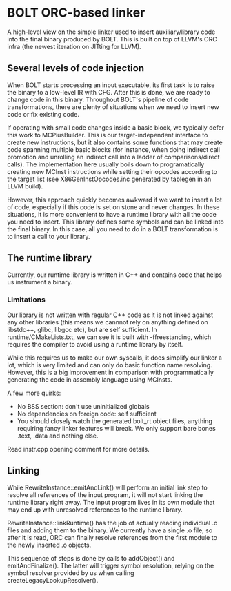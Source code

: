 # BOLT ORC-based linker

A high-level view on the simple linker used to insert auxiliary/library code into the final binary produced by BOLT. This is built on top of LLVM's ORC infra (the newest iteration on JITting for LLVM).

## Several levels of code injection

When BOLT starts processing an input executable, its first task is to raise the binary to a low-level IR with CFG. After this is done, we are ready to change code in this binary. Throughout BOLT's pipeline of code transformations, there are plenty of situations when we need to insert new code or fix existing code.

If operating with small code changes inside a basic block, we typically defer this work to MCPlusBuilder. This is our target-independent interface to create new instructions, but it also contains some functions that may create code spanning multiple basic blocks (for instance, when doing indirect call promotion and unrolling an indirect call into a ladder of comparisons/direct calls). The implementation here usually boils down to programatically creating new MCInst instructions while setting their opcodes according to the target list (see X86GenInstOpcodes.inc generated by tablegen in an LLVM build).

However, this approach quickly becomes awkward if we want to insert a lot of code, especially if this code is set on stone and never changes. In these situations, it is more convenient to have a runtime library with all the code you need to insert. This library defines some symbols and can be linked into the final binary. In this case, all you need to do in a BOLT transformation is to insert a call to your library.

## The runtime library

Currently, our runtime library is written in C++ and contains code that helps us instrument a binary.

### Limitations
Our library is not written with regular C++ code as it is not linked against any other libraries (this means we cannnot rely on anything defined on libstdc++, glibc, libgcc etc), but are self sufficient. In runtime/CMakeLists.txt, we can see it is built with -ffreestanding, which requires the compiler to avoid using a runtime library by itself.

While this requires us to make our own syscalls, it does simplify our linker a lot, which is very limited and can only do basic function name resolving. However, this is a big improvement in comparison with programmatically generating the code in assembly language using MCInsts.

A few more quirks:

* No BSS section: don't use uninitialized globals
* No dependencies on foreign code: self sufficient
* You should closely watch the generated bolt_rt object files, anything requiring fancy linker features will break. We only support bare bones .text, .data and nothing else.

Read instr.cpp opening comment for more details.


## Linking

While RewriteInstance::emitAndLink() will perform an initial link step to resolve all references of the input program, it will not start linking the runtime library right away. The input program lives in its own module that may end up with unresolved references to the runtime library.

RewriteInstance::linkRuntime() has the job of actually reading individual .o files and adding them to the binary. We currently have a single .o file, so after it is read, ORC can finally resolve references from the first module to the newly inserted .o objects.

This sequence of steps is done by calls to addObject() and emitAndFinalize(). The latter will trigger symbol resolution, relying on the symbol resolver provided by us when calling createLegacyLookupResolver().
